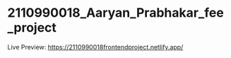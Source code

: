 # 2110990018_Aaryan_Prabhakar_fee_project

Live Preview: https://2110990018frontendproject.netlify.app/
